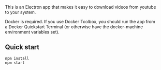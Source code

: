 This is an Electron app that makes it easy to download
videos from youtube to your system.

Docker is required. If you use Docker Toolbox, you should
run the app from a Docker Quickstart Terminal (or otherwise
have the docker-machine environment variables set).

## Quick start

```
npm install
npm start
```
